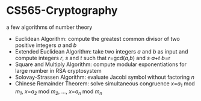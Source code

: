 # CS565-Cryptography
a few algorithms of number theory

* Euclidean Algorithm: compute the greatest common divisor of two positive integers *a* and *b*
* Extended Euclidean Algorithm: take two integers *a* and *b* as input and compute integers *r*, *s* and *t* such that *r*=gcd(*a*,*b*) and *s&sdot;a*+*t&sdot;b*=r
* Square and Multiply Algorithm: compute modular exponentiations for large number in RSA cryptosystem
* Solovay-Strassen Algorithm: evaluate Jacobi symbol without factoring *n*
* Chinese Remainder Theorem: solve simultaneous congruence *x*=*a<sub>1</sub>* mod *m<sub>1</sub>*, *x*=*a<sub>2</sub>* mod *m<sub>2</sub>*, ..., *x*=*a<sub>n</sub>* mod *m<sub>n</sub>*
